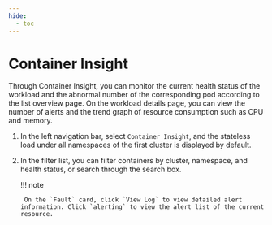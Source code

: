```yaml
---
hide:
  - toc
---
```


# Container Insight

Through Container Insight, you can monitor the current health status of the workload and the abnormal number of the corresponding pod according to the list overview page.
On the workload details page, you can view the number of alerts and the trend graph of resource consumption such as CPU and memory.

1. In the left navigation bar, select `Container Insight`, and the stateless load under all namespaces of the first cluster is displayed by default.

    

2. In the filter list, you can filter containers by cluster, namespace, and health status, or search through the search box.

    !!! note
    
        On the `Fault` card, click `View Log` to view detailed alert information. Click `alerting` to view the alert list of the current resource.
